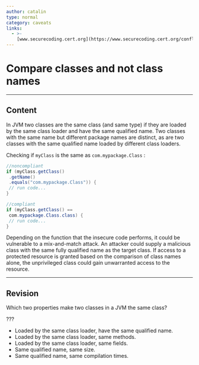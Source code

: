 ```yaml
---
author: catalin
type: normal
category: caveats
links:
  - >-
    [www.securecoding.cert.org](https://www.securecoding.cert.org/confluence/display/java/OBJ09-J.+Compare+classes+and+not+class+names){website}
---
```


# Compare classes and not class names


---

## Content

In JVM two classes are the same class (and same type) if they are loaded by the same class loader and have the same qualified name. Two classes with the same name but different package names are distinct, as are two classes with the same qualified name loaded by different class loaders.

Checking if `myClass` is the same as `com.mypackage.Class` : 

```java
//noncompliant
if (myClass.getClass()
 .getName()
 .equals("com.mypackage.Class")) {
 // run code...
}
```

```java
//compliant
if (myClass.getClass() == 
 com.mypackage.Class.class) {
 // run code...
}
```

Depending on the function that the insecure code performs, it could be vulnerable to a mix-and-match attack. An attacker could supply a malicious class with the same fully qualified name as the target class. If access to a protected resource is granted based on the comparison of class names alone, the unprivileged class could gain unwarranted access to the resource.


---

## Revision

Which two properties make two classes in a JVM the same class? 

???

* Loaded by the same class loader, have the same qualified name.
* Loaded by the same class loader, same methods.
* Loaded by the same class loader, same fields.
* Same qualified name, same size.
* Same qualified name, same compilation times.

